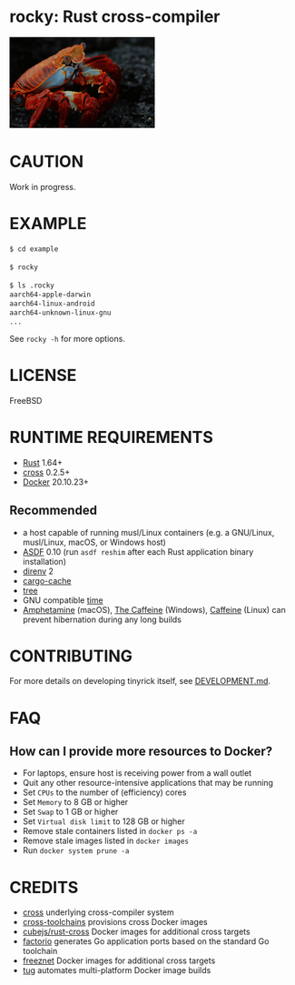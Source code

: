 # rocky: Rust cross-compiler

![red rock crab](rocky.png)

# CAUTION

Work in progress.

# EXAMPLE

```console
$ cd example

$ rocky

$ ls .rocky
aarch64-apple-darwin
aarch64-linux-android
aarch64-unknown-linux-gnu
...
```

See `rocky -h` for more options.

# LICENSE

FreeBSD

# RUNTIME REQUIREMENTS

* [Rust](https://www.rust-lang.org/en-US/) 1.64+
* [cross](https://crates.io/crates/cross) 0.2.5+
* [Docker](https://www.docker.com/) 20.10.23+

## Recommended

* a host capable of running musl/Linux containers (e.g. a GNU/Linux, musl/Linux, macOS, or Windows host)
* [ASDF](https://asdf-vm.com/) 0.10 (run `asdf reshim` after each Rust application binary installation)
* [direnv](https://direnv.net/) 2
* [cargo-cache](https://crates.io/crates/cargo-cache)
* [tree](https://en.wikipedia.org/wiki/Tree_(command))
* GNU compatible [time](https://www.gnu.org/software/time/)
* [Amphetamine](https://apps.apple.com/us/app/amphetamine/id937984704?mt=12) (macOS), [The Caffeine](https://www.microsoft.com/store/productId/9PJBW5SCH9LC) (Windows), [Caffeine](https://launchpad.net/caffeine) (Linux) can prevent hibernation during any long builds

# CONTRIBUTING

For more details on developing tinyrick itself, see [DEVELOPMENT.md](DEVELOPMENT.md).

# FAQ

## How can I provide more resources to Docker?

* For laptops, ensure host is receiving power from a wall outlet
* Quit any other resource-intensive applications that may be running
* Set `CPUs` to the number of (efficiency) cores
* Set `Memory` to 8 GB or higher
* Set `Swap` to 1 GB or higher
* Set `Virtual disk limit` to 128 GB or higher
* Remove stale containers listed in `docker ps -a`
* Remove stale images listed in `docker images`
* Run `docker system prune -a`

# CREDITS

* [cross](https://github.com/cross-rs/cross) underlying cross-compiler system
* [cross-toolchains](https://github.com/cross-rs/cross-toolchains) provisions cross Docker images
* [cubejs/rust-cross](https://hub.docker.com/r/cubejs/rust-cross/tags) Docker images for additional cross targets
* [factorio](https://github.com/mcandre/factorio) generates Go application ports based on the standard Go toolchain
* [freeznet](https://hub.docker.com/u/freeznet) Docker images for additional cross targets
* [tug](https://github.com/mcandre/tug) automates multi-platform Docker image builds

